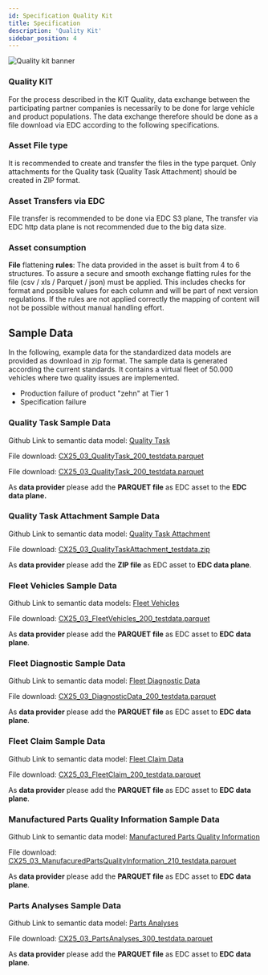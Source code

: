 ```yaml
---
id: Specification Quality Kit
title: Specification
description: 'Quality Kit'
sidebar_position: 4
---
```


![Quality kit banner](@site/static/img/kits\data-driven-quality-management\data-driven-quality-management-kit-logo.drawio.svg)

### Quality KIT

For the process described in the KIT Quality, data exchange between the participating partner companies is necessarily to be done for large vehicle and product populations. The data exchange therefore should be done as a file download via EDC according to the following specifications.

### **Asset File type**

It is recommended to create and transfer the files in the type parquet. Only attachments for the Quality task (Quality Task Attachment) should be created in ZIP format.

### **Asset Transfers via EDC**

File transfer is recommended to be done via EDC S3 plane, The transfer via EDC http data plane is not recommended due to the big data size.

### **Asset consumption**

**File** flattening **rules**: The data provided in the asset is built from 4 to 6 structures. To assure a secure and smooth exchange flatting rules for the file (csv / xls / Parquet / json) must be applied. This includes checks for format and possible values for each column and will be part of next version regulations. If the rules are not applied correctly the mapping of content will not be possible without manual handling effort.

## Sample Data

In the following, example data for the standardized data models are provided as download in zip format. The sample data is generated according the current standards. It contains a virtual fleet of 50.000 vehicles where two quality issues are implemented.

-   Production failure of product "zehn" at Tier 1
-   Specification failure

### Quality Task Sample Data

Github Link to semantic data model: [Quality Task](https://github.com/eclipse-tractusx/sldt-semantic-models/tree/main/io.catenax.quality_task)

File download: <a target="_blank" href="https://github.com/eclipse-tractusx/eclipse-tractusx.github.io.largefiles/raw/main/quality-kit/CX25_03_QualityTask_200_testdata.parquet" download>
CX25_03_QualityTask_200_testdata.parquet</a>

File download: <a target="_blank" href="https://github.com/eclipse-tractusx/eclipse-tractusx.github.io.largefiles/raw/main/quality-kit/CX25_03_QualityTask_200_testdata.parquet" download>
CX25_03_QualityTask_200_testdata.parquet</a>

As **data provider** please add the **PARQUET file** as EDC asset to the **EDC data plane.**

### Quality Task Attachment Sample Data

Github Link to semantic data model: [Quality Task Attachment](https://github.com/eclipse-tractusx/sldt-semantic-models/tree/main/io.catenax.quality_task_attachment)

File download: <a target="_blank" href="https://github.com/eclipse-tractusx/eclipse-tractusx.github.io.largefiles/raw/main/quality-kit/CX25_03_QualityTaskAttachment_testdata.zip" download>
CX25_03_QualityTaskAttachment_testdata.zip</a>

As **data provider** please add the **ZIP file** as EDC asset to **EDC data plane**.

### Fleet Vehicles Sample Data

Github Link to semantic data models: [Fleet Vehicles](https://github.com/eclipse-tractusx/sldt-semantic-models/tree/main/io.catenax.fleet.vehicles)

File download: <a target="_blank" href="https://github.com/eclipse-tractusx/eclipse-tractusx.github.io.largefiles/raw/main/quality-kit/CX25_03_FleetVehicles_200_testdata.parquet" download>
CX25_03_FleetVehicles_200_testdata.parquet</a>

As **data provider** please add the **PARQUET file** as EDC asset to **EDC data plane**.

### Fleet Diagnostic Sample Data

Github Link to semantic data model: [Fleet Diagnostic Data](https://github.com/eclipse-tractusx/sldt-semantic-models/tree/main/io.catenax.fleet.diagnostic_data)

File download: <a target="_blank" href="https://github.com/eclipse-tractusx/eclipse-tractusx.github.io.largefiles/raw/main/quality-kit/CX25_03_DiagnosticData_200_testdata.parquet" download>
CX25_03_DiagnosticData_200_testdata.parquet</a>

As **data provider** please add the **PARQUET file** as EDC asset to **EDC data plane**.

### Fleet Claim Sample Data

Github Link to semantic data model: [Fleet Claim Data](https://github.com/eclipse-tractusx/sldt-semantic-models/tree/main/io.catenax.fleet.claim_data)

File download: <a target="_blank" href="https://github.com/eclipse-tractusx/eclipse-tractusx.github.io.largefiles/raw/main/quality-kit/CX25_03_FleetClaim_200_testdata.parquet" download>
CX25_03_FleetClaim_200_testdata.parquet</a>

As **data provider** please add the **PARQUET file** as EDC asset to **EDC data plane**.

### Manufactured Parts Quality Information Sample Data

Github Link to semantic data model: [Manufactured Parts Quality Information](https://github.com/eclipse-tractusx/sldt-semantic-models/tree/main/io.catenax.manufactured_parts_quality_information)

File download: <a target="_blank" href="https://github.com/eclipse-tractusx/eclipse-tractusx.github.io.largefiles/raw/main/quality-kit/CX25_03_ManufacuredPartsQualityInformation_210_testdata.parquet" download>
CX25_03_ManufacuredPartsQualityInformation_210_testdata.parquet</a>

As **data provider** please add the **PARQUET file** as EDC asset to **EDC data plane**.

### Parts Analyses Sample Data

Github Link to semantic data model: [Parts Analyses](https://github.com/eclipse-tractusx/sldt-semantic-models/tree/main/io.catenax.parts_analyses)

File download: <a target="_blank" href="https://github.com/eclipse-tractusx/eclipse-tractusx.github.io.largefiles/raw/main/quality-kit/CX25_03_PartsAnalyses_300_testdata.parquet" download>
CX25_03_PartsAnalyses_300_testdata.parquet</a>

As **data provider** please add the **PARQUET file** as EDC asset to **EDC data plane**.
